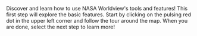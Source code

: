 Discover and learn how to use NASA Worldview's tools and features! This first step will explore the basic features. Start by clicking on the pulsing red dot in the upper left corner and follow the tour around the map. When you are done, select the next step to learn more!
